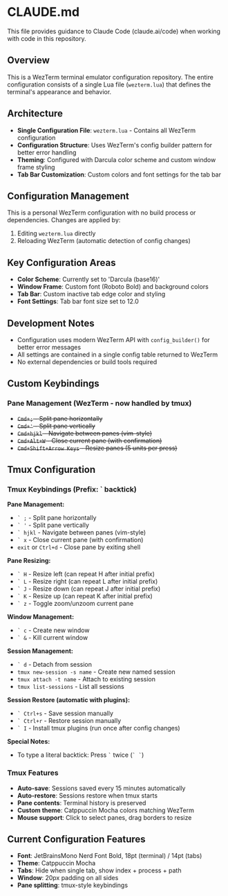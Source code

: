 # CLAUDE.md

This file provides guidance to Claude Code (claude.ai/code) when working with code in this repository.

## Overview

This is a WezTerm terminal emulator configuration repository. The entire configuration consists of a single Lua file (`wezterm.lua`) that defines the terminal's appearance and behavior.

## Architecture

- **Single Configuration File**: `wezterm.lua` - Contains all WezTerm configuration
- **Configuration Structure**: Uses WezTerm's config builder pattern for better error handling
- **Theming**: Configured with Darcula color scheme and custom window frame styling
- **Tab Bar Customization**: Custom colors and font settings for the tab bar

## Configuration Management

This is a personal WezTerm configuration with no build process or dependencies. Changes are applied by:
1. Editing `wezterm.lua` directly
2. Reloading WezTerm (automatic detection of config changes)

## Key Configuration Areas

- **Color Scheme**: Currently set to 'Darcula (base16)'
- **Window Frame**: Custom font (Roboto Bold) and background colors
- **Tab Bar**: Custom inactive tab edge color and styling
- **Font Settings**: Tab bar font size set to 12.0

## Development Notes

- Configuration uses modern WezTerm API with `config_builder()` for better error messages
- All settings are contained in a single config table returned to WezTerm
- No external dependencies or build tools required

## Custom Keybindings

### Pane Management (WezTerm - now handled by tmux)
- ~~`Cmd+;` - Split pane horizontally~~
- ~~`Cmd+'` - Split pane vertically~~  
- ~~`Cmd+hjkl` - Navigate between panes (vim-style)~~
- ~~`Cmd+Alt+W` - Close current pane (with confirmation)~~
- ~~`Cmd+Shift+Arrow Keys` - Resize panes (5 units per press)~~

## Tmux Configuration

### Tmux Keybindings (Prefix: ` backtick)

**Pane Management:**
- `` ` ; `` - Split pane horizontally
- `` ` ' `` - Split pane vertically
- `` ` hjkl `` - Navigate between panes (vim-style)
- `` ` x `` - Close current pane (with confirmation)
- `exit` or `Ctrl+d` - Close pane by exiting shell

**Pane Resizing:**
- `` ` H `` - Resize left (can repeat H after initial prefix)
- `` ` L `` - Resize right (can repeat L after initial prefix)
- `` ` J `` - Resize down (can repeat J after initial prefix)
- `` ` K `` - Resize up (can repeat K after initial prefix)
- `` ` z `` - Toggle zoom/unzoom current pane

**Window Management:**
- `` ` c `` - Create new window
- `` ` & `` - Kill current window

**Session Management:**
- `` ` d `` - Detach from session
- `tmux new-session -s name` - Create new named session
- `tmux attach -t name` - Attach to existing session
- `tmux list-sessions` - List all sessions

**Session Restore (automatic with plugins):**
- `` ` Ctrl+s `` - Save session manually
- `` ` Ctrl+r `` - Restore session manually
- `` ` I `` - Install tmux plugins (run once after config changes)

**Special Notes:**
- To type a literal backtick: Press `` ` `` twice (`` ` ` ``)

### Tmux Features
- **Auto-save**: Sessions saved every 15 minutes automatically
- **Auto-restore**: Sessions restore when tmux starts
- **Pane contents**: Terminal history is preserved
- **Custom theme**: Catppuccin Mocha colors matching WezTerm
- **Mouse support**: Click to select panes, drag borders to resize

## Current Configuration Features

- **Font**: JetBrainsMono Nerd Font Bold, 18pt (terminal) / 14pt (tabs)
- **Theme**: Catppuccin Mocha
- **Tabs**: Hide when single tab, show index + process + path
- **Window**: 20px padding on all sides
- **Pane splitting**: tmux-style keybindings